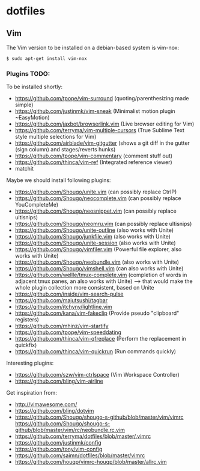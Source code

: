 dotfiles
========

## Vim

The Vim version to be installed on a debian-based system is vim-nox:

    $ sudo apt-get install vim-nox

### Plugins TODO:

To be installed shortly:
- https://github.com/tpope/vim-surround (quoting/parenthesizing made simple)
- https://github.com/justinmk/vim-sneak (Minimalist motion plugin ~EasyMotion)
- https://github.com/jaxbot/browserlink.vim (Live browser editing for Vim)
- https://github.com/terryma/vim-multiple-cursors (True Sublime Text style multiple selections for Vim)
- https://github.com/airblade/vim-gitgutter (shows a git diff in the gutter (sign column) and stages/reverts hunks)
- https://github.com/tpope/vim-commentary (comment stuff out)
- https://github.com/thinca/vim-ref (Integrated reference viewer)
- matchit

Maybe we should install following plugins:
- https://github.com/Shougo/unite.vim (can possibly replace CtrlP)
- https://github.com/Shougo/neocomplete.vim (can possibly replace YouCompleteMe)
- https://github.com/Shougo/neosnippet.vim (can possibly replace ultisnips)
- https://github.com/Shougo/neomru.vim (can possibly replace ultisnips)
- https://github.com/Shougo/unite-outline (also works with Unite)
- https://github.com/Shougo/junkfile.vim (also works with Unite)
- https://github.com/Shougo/unite-session (also works with Unite)
- https://github.com/Shougo/vimfiler.vim (Powerful file explorer, also works with Unite)
- https://github.com/Shougo/neobundle.vim (also works with Unite)
- https://github.com/Shougo/vimshell.vim (can also works with Unite)
- https://github.com/wellle/tmux-complete.vim (completion of words in adjacent tmux panes, an also works with Unite)
--> that would make the whole plugin collection more consistent, based on Unite
- https://github.com/inside/vim-search-pulse
- https://github.com/majutsushi/tagbar
- https://github.com/itchyny/lightline.vim
- https://github.com/kana/vim-fakeclip (Provide pseudo "clipboard" registers)
- https://github.com/mhinz/vim-startify
- https://github.com/tpope/vim-speeddating
- https://github.com/thinca/vim-qfreplace (Perform the replacement in quickfix)
- https://github.com/thinca/vim-quickrun (Run commands quickly)

Interesting plugins:
- https://github.com/szw/vim-ctrlspace (Vim Workspace Controller)
- https://github.com/bling/vim-airline

Get inspiration from:
- http://vimawesome.com/
- https://github.com/bling/dotvim
- https://github.com/Shougo/shougo-s-github/blob/master/vim/vimrc
  https://github.com/Shougo/shougo-s-github/blob/master/vim/rc/neobundle.rc.vim
- https://github.com/terryma/dotfiles/blob/master/.vimrc
- https://github.com/justinmk/config
- https://github.com/tony/vim-config
- https://github.com/saimn/dotfiles/blob/master/vimrc
- https://github.com/houqp/vimrc-houqp/blob/master/allrc.vim
